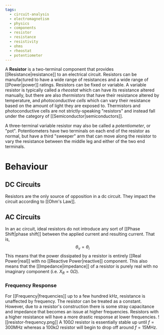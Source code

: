 ```yaml
---
tags:
  - circuit-analysis
  - electromagnetism
  - physics
  - components
  - resistor
  - resistance
  - resistivity
  - ohms
  - rheostat
  - potentiometer
---
```

A **Resistor** is a two-terminal component that provides [[Resistance|resistance]] to an electrical circuit. Resistors can be manufactured to have a wide range of resistances and a wide range of [[Power|power]] ratings. Resistors can be fixed or variable. A variable resistor is typically called a *rheostat* which can have its resistance altered manually, but there are also *thermistors* that have their resistance altered by temperature, and *photoconductive cells* which can vary their resistance based on the amount of light they are exposed to. Thermistors and photoconductive cells are not strictly-speaking "resistors" and instead fall under the category of [[Semiconductor|semiconductors]]. 

A three-terminal variable resistor may also be called a *potentiometer*, or "pot". Potentiometers have two terminals on each end of the resistor as normal, but have a third "sweeper" arm that can move along the resistor to vary the resistance between the middle leg and either of the two end terminals.

# Behaviour

## DC Circuits

Resistors are the only source of opposition in a dc circuit. They impact the circuit according to [[Ohm's Law]].

## AC Circuits

In an ac circuit, ideal resistors do not introduce any sort of [[Phase Shift|phase shift]] between the applied current and resulting current. That is,
$$
\theta_{v}=\theta_{i}
$$
This means that the power dissipated by a resistor is entirely [[Real Power|real]] with no [[Reactive Power|reactive]] component. This also means that the [[Impedance|impedance]] of a resistor is purely real with no imaginary component (i.e. $X_{R}=0\Omega$).

### Frequency Response

For [[Frequency|frequencies]] up to a few hundred $\text{kHz}$, resistance is unaffected by frequency. The resistor can be treated as a constant. However, due to a resistor's construction there is some stray capacitance and impedance that becomes an issue at higher frequencies. Resistors with a higher resistance will have a more drastic response at lower frequencies. 
![[resistor-frequency.png]]
A $100\Omega$ resistor is essentially stable up until $f=300\text{MHz}$ whereas a $100\text{k}\Omega$ resistor will begin to drop off around $f=15\text{MHz}$. 